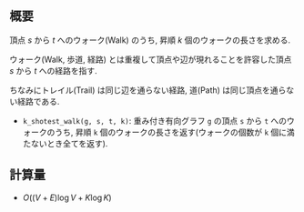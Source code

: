 ## 概要

頂点 $s$ から $t$ へのウォーク(Walk) のうち, 昇順 $k$ 個のウォークの長さを求める. 

ウォーク(Walk, 歩道, 経路) とは重複して頂点や辺が現れることを許容した頂点 $s$ から $t$ への経路を指す.

ちなみにトレイル(Trail) は同じ辺を通らない経路, 道(Path) は同じ頂点を通らない経路である.

* `k_shotest_walk(g, s, t, k)`: 重み付き有向グラフ `g` の頂点 `s` から `t` へのウォークのうち, 昇順 `k` 個のウォークの長さを返す(ウォークの個数が `k` 個に満たないとき全てを返す).

## 計算量

* $O((V + E) \log V + K \log K)$
